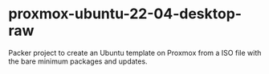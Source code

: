 # proxmox-ubuntu-22-04-desktop-raw
Packer project to create an Ubuntu template on Proxmox from a ISO file with the bare minimum packages and updates.
